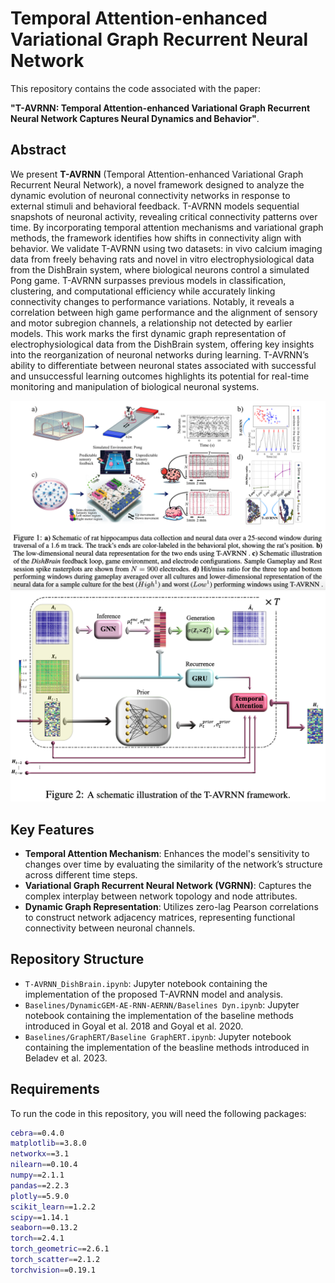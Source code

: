 # Temporal Attention-enhanced Variational Graph Recurrent Neural Network

This repository contains the code associated with the paper:

**"T-AVRNN: Temporal Attention-enhanced Variational Graph Recurrent Neural Network Captures Neural Dynamics and Behavior"**.

## Abstract

We present **T-AVRNN** (Temporal Attention-enhanced Variational Graph Recurrent Neural Network), a novel framework designed to analyze the dynamic evolution of neuronal connectivity networks in response to external stimuli and behavioral feedback. T-AVRNN models sequential snapshots of neuronal activity, revealing critical connectivity patterns over time. By incorporating temporal attention mechanisms and variational graph methods, the framework identifies how shifts in connectivity align with behavior. We validate T-AVRNN using two datasets: in vivo calcium imaging data from freely behaving rats and novel in vitro electrophysiological data from the DishBrain system, where biological neurons control a simulated Pong game. T-AVRNN surpasses previous models in classification, clustering, and computational efficiency while accurately linking connectivity changes to performance variations. Notably, it reveals a correlation between high game performance and the alignment of sensory and motor subregion channels, a relationship not detected by earlier models. This work marks the first dynamic graph representation of electrophysiological data from the DishBrain system, offering key insights into the reorganization of neuronal networks during learning. T-AVRNN’s ability to differentiate between neuronal states associated with successful and unsuccessful learning outcomes highlights its potential for real-time monitoring and manipulation of biological neuronal systems.

<div style="text-align: center;">
    <img src="images/Schematic.png" alt="DishBrain Feedback Loop" width="800"/>
</div>

<div style="text-align: center;">
    <img src="images/T-AVRNN_pipeline.png" alt="Pipeline" width="700"/>
</div>



## Key Features

- **Temporal Attention Mechanism**: Enhances the model's sensitivity to changes over time by evaluating the similarity of the network’s structure across different time steps.
- **Variational Graph Recurrent Neural Network (VGRNN)**: Captures the complex interplay between network topology and node attributes.
- **Dynamic Graph Representation**: Utilizes zero-lag Pearson correlations to construct network adjacency matrices, representing functional connectivity between neuronal channels.

## Repository Structure

- `T-AVRNN_DishBrain.ipynb`: Jupyter notebook containing the implementation of the proposed T-AVRNN model and analysis.
- `Baselines/DynamicGEM-AE-RNN-AERNN/Baselines Dyn.ipynb`: Jupyter notebook containing the implementation of the baseline methods introduced in Goyal et al. 2018 and Goyal et al. 2020.
- `Baselines/GraphERT/Baseline GraphERT.ipynb`: Jupyter notebook containing the implementation of the beasline methods introduced in Beladev et al. 2023.

## Requirements

To run the code in this repository, you will need the following packages:


```bash
cebra==0.4.0
matplotlib==3.8.0
networkx==3.1
nilearn==0.10.4
numpy==2.1.1
pandas==2.2.3
plotly==5.9.0
scikit_learn==1.2.2
scipy==1.14.1
seaborn==0.13.2
torch==2.4.1
torch_geometric==2.6.1
torch_scatter==2.1.2
torchvision==0.19.1



